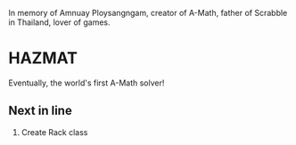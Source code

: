 In memory of Amnuay Ploysangngam, creator of A-Math, father of Scrabble in Thailand, lover of games.

# HAZMAT

Eventually, the world's first A-Math solver!

## Next in line
1) Create Rack class

